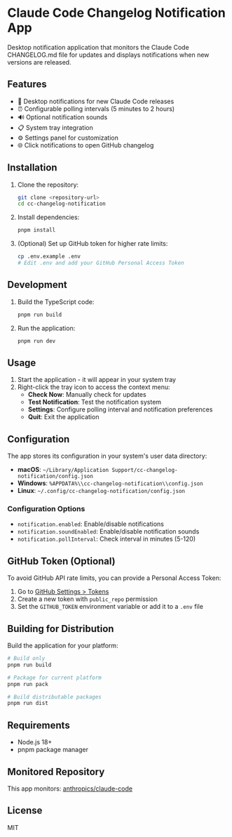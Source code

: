# Claude Code Changelog Notification App

Desktop notification application that monitors the Claude Code CHANGELOG.md file for updates and displays notifications when new versions are released.

## Features

- 🔔 Desktop notifications for new Claude Code releases
- ⏰ Configurable polling intervals (5 minutes to 2 hours)
- 🔊 Optional notification sounds
- 📋 System tray integration
- ⚙️ Settings panel for customization
- 🌐 Click notifications to open GitHub changelog

## Installation

1. Clone the repository:
   ```bash
   git clone <repository-url>
   cd cc-changelog-notification
   ```

2. Install dependencies:
   ```bash
   pnpm install
   ```

3. (Optional) Set up GitHub token for higher rate limits:
   ```bash
   cp .env.example .env
   # Edit .env and add your GitHub Personal Access Token
   ```

## Development

1. Build the TypeScript code:
   ```bash
   pnpm run build
   ```

2. Run the application:
   ```bash
   pnpm run dev
   ```

## Usage

1. Start the application - it will appear in your system tray
2. Right-click the tray icon to access the context menu:
   - **Check Now**: Manually check for updates
   - **Test Notification**: Test the notification system
   - **Settings**: Configure polling interval and notification preferences
   - **Quit**: Exit the application

## Configuration

The app stores its configuration in your system's user data directory:
- **macOS**: `~/Library/Application Support/cc-changelog-notification/config.json`
- **Windows**: `%APPDATA%\\cc-changelog-notification\\config.json`
- **Linux**: `~/.config/cc-changelog-notification/config.json`

### Configuration Options

- `notification.enabled`: Enable/disable notifications
- `notification.soundEnabled`: Enable/disable notification sounds
- `notification.pollInterval`: Check interval in minutes (5-120)

## GitHub Token (Optional)

To avoid GitHub API rate limits, you can provide a Personal Access Token:

1. Go to [GitHub Settings > Tokens](https://github.com/settings/tokens)
2. Create a new token with `public_repo` permission
3. Set the `GITHUB_TOKEN` environment variable or add it to a `.env` file

## Building for Distribution

Build the application for your platform:

```bash
# Build only
pnpm run build

# Package for current platform
pnpm run pack

# Build distributable packages
pnpm run dist
```

## Requirements

- Node.js 18+
- pnpm package manager

## Monitored Repository

This app monitors: [anthropics/claude-code](https://github.com/anthropics/claude-code/blob/main/CHANGELOG.md)

## License

MIT
